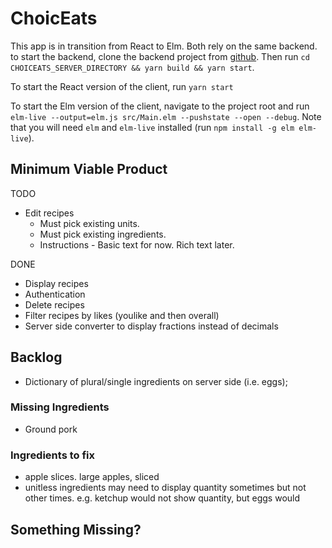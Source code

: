 ChoicEats
===============

This app is in transition from React to Elm. Both rely on the same backend. to start the backend, clone the backend project from [github](https://github.com/choiceats/choiceats-server). Then run `cd CHOICEATS_SERVER_DIRECTORY && yarn build && yarn start`.

To start the React version of the client, run `yarn start`

To start the Elm version of the client, navigate to the project root and run `elm-live --output=elm.js src/Main.elm --pushstate --open --debug`. Note that you will need `elm` and `elm-live` installed (run `npm install -g elm elm-live`).


## Minimum Viable Product
TODO
* Edit recipes
  * Must pick existing units.
  * Must pick existing ingredients.
  * Instructions - Basic text for now. Rich text later.

DONE
* Display recipes
* Authentication
* Delete recipes
* Filter recipes by likes (youlike and then overall)
* Server side converter to display fractions instead of decimals

## Backlog
* Dictionary of plural/single ingredients on server side (i.e. eggs);

### Missing Ingredients
* Ground pork

### Ingredients to fix
* apple slices. large apples, sliced
* unitless ingredients may need to display quantity sometimes but not other times. e.g. ketchup would not show quantity, but eggs would

## Something Missing?
